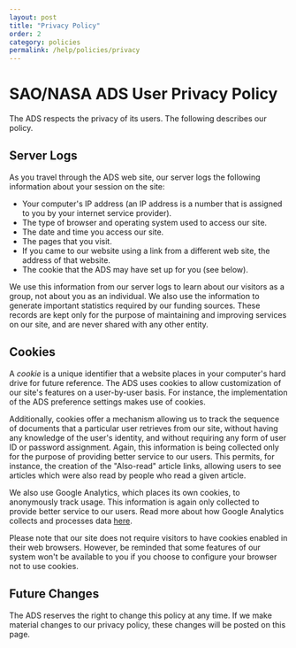 ```yaml
---
layout: post
title: "Privacy Policy"
order: 2
category: policies
permalink: /help/policies/privacy
---
```


# SAO/NASA ADS User Privacy Policy

The ADS respects the privacy of its users. The following describes our policy.

## Server Logs
As you travel through the ADS web site, our server logs the following information about your session on the site:

  * Your computer's IP address (an IP address is a number that is assigned to you by your internet service provider).
  * The type of browser and operating system used to access our site.
  * The date and time you access our site.
  * The pages that you visit.
  * If you came to our website using a link from a different web site, the address of that website.
  * The cookie that the ADS may have set up for you (see below).

We use this information from our server logs to learn about our visitors as a group, not about you as an individual. We also use the information to generate important statistics required by our funding sources. These records are kept only for the purpose of maintaining and improving services on our site, and are never shared with any other entity.

## Cookies
A *cookie* is a unique identifier that a website places in your computer's hard drive for future reference. The ADS uses cookies to allow customization of our site's features on a user-by-user basis. For instance, the implementation of the ADS preference settings makes use of cookies.

Additionally, cookies offer a mechanism allowing us to track the sequence of documents that a particular user retrieves from our site, without having any knowledge of the user's identity, and without requiring any form of user ID or password assignment. Again, this information is being collected only for the purpose of providing better service to our users. This permits, for instance, the creation of the "Also-read" article links, allowing users to see articles which were also read by people who read a given article.

We also use Google Analytics, which places its own cookies, to anonymously track usage. This information is again only collected to provide better service to our users. Read more about how Google Analytics collects and processes data [here](https://www.google.com/policies/privacy/partners/).

Please note that our site does not require visitors to have cookies enabled in their web browsers. However, be reminded that some features of our system won't be available to you if you choose to configure your browser not to use cookies.

## Future Changes
The ADS reserves the right to change this policy at any time. If we make material changes to our privacy policy, these changes will be posted on this page.
